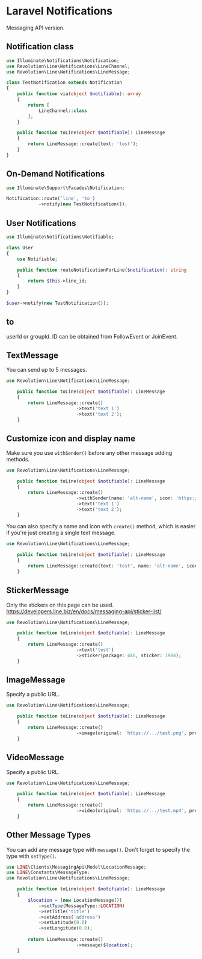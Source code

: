 # Laravel Notifications

Messaging API version.

## Notification class

```php
use Illuminate\Notifications\Notification;
use Revolution\Line\Notifications\LineChannel;
use Revolution\Line\Notifications\LineMessage;

class TestNotification extends Notification
{
    public function via(object $notifiable): array
    {
        return [
            LineChannel::class
        ];
    }

    public function toLine(object $notifiable): LineMessage
    {
        return LineMessage::create(text: 'test');
    }
}
```

## On-Demand Notifications

```php
use Illuminate\Support\Facades\Notification;

Notification::route('line', 'to')
            ->notify(new TestNotification());
```

## User Notifications

```php
use Illuminate\Notifications\Notifiable;

class User
{
    use Notifiable;

    public function routeNotificationForLine($notification): string
    {
        return $this->line_id;
    }
}
```

```php
$user->notify(new TestNotification());
```

## to

userId or groupId. ID can be obtained from FollowEvent or JoinEvent.

## TextMessage

You can send up to 5 messages.

```php
use Revolution\Line\Notifications\LineMessage;

    public function toLine(object $notifiable): LineMessage
    {
        return LineMessage::create()
                          ->text('text 1')
                          ->text('text 2');
    }
```

## Customize icon and display name

Make sure you use `withSender()` before any other message adding methods.

```php
use Revolution\Line\Notifications\LineMessage;

    public function toLine(object $notifiable): LineMessage
    {
        return LineMessage::create()
                          ->withSender(name: 'alt-name', icon: 'https://...png')
                          ->text('text 1')
                          ->text('text 2');
    }
```

You can also specify a name and icon with `create()` method, which is easier if you're just creating a single text message.

```php
use Revolution\Line\Notifications\LineMessage;

    public function toLine(object $notifiable): LineMessage
    {
        return LineMessage::create(text: 'test', name: 'alt-name', icon: 'https://...png');
    }
```

## StickerMessage

Only the stickers on this page can be used.
https://developers.line.biz/en/docs/messaging-api/sticker-list/

```php
use Revolution\Line\Notifications\LineMessage;

    public function toLine(object $notifiable): LineMessage
    {
        return LineMessage::create()
                          ->text('test')
                          ->sticker(package: 446, sticker: 1988);
    }
```

## ImageMessage

Specify a public URL.

```php
use Revolution\Line\Notifications\LineMessage;

    public function toLine(object $notifiable): LineMessage
    {
        return LineMessage::create()
                          ->image(original: 'https://.../test.png', preview: 'https://.../preview.png');
    }
```

## VideoMessage

Specify a public URL.

```php
use Revolution\Line\Notifications\LineMessage;

    public function toLine(object $notifiable): LineMessage
    {
        return LineMessage::create()
                          ->video(original: 'https://.../test.mp4', preview: 'https://.../preview.png');
    }
```

## Other Message Types

You can add any message type with `message()`. Don't forget to specify the type with `setType()`.

```php
use LINE\Clients\MessagingApi\Model\LocationMessage;
use LINE\Constants\MessageType;
use Revolution\Line\Notifications\LineMessage;

    public function toLine(object $notifiable): LineMessage
    {
        $location = (new LocationMessage())
            ->setType(MessageType::LOCATION)
            ->setTitle('title')
            ->setAddress('address')
            ->setLatitude(0.0)
            ->setLongitude(0.0);
            
        return LineMessage::create()
                          ->message($location);
    }
```
